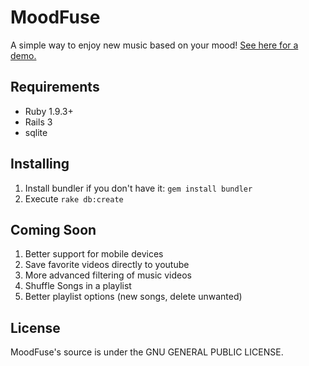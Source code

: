 MoodFuse
=========

A simple way to enjoy new music based on your mood! [See here for a demo.](moodfuse.com)

Requirements
------------

- Ruby 1.9.3+
- Rails 3
- sqlite

Installing
----------

1. Install bundler if you don't have it: `gem install bundler`
1. Execute `rake db:create`

Coming Soon
-----------

1. Better support for mobile devices
1. Save favorite videos directly to youtube
2. More advanced filtering of music videos
3. Shuffle Songs in a playlist
4. Better playlist options (new songs, delete unwanted)

License
-------
MoodFuse's source is under the GNU GENERAL PUBLIC LICENSE.
